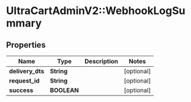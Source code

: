 # UltraCartAdminV2::WebhookLogSummary

## Properties
Name | Type | Description | Notes
------------ | ------------- | ------------- | -------------
**delivery_dts** | **String** |  | [optional] 
**request_id** | **String** |  | [optional] 
**success** | **BOOLEAN** |  | [optional] 


